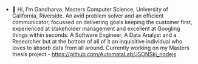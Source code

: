 - 👋 Hi, I’m Gandharva, Masters Computer Science, University of California, Riverside.
An avid problem solver and an efficient communicator, focussed on delivering goals keeping the customer first, experienced at stakeholder management and excellent at Googling things within seconds.
A Software Engineer, A Data Analyst and a Researcher but at the bottom of all of it an inquisitive individual who loves to absorb data from all around.
Currently working on my Masters thesis project - https://github.com/AutomataLab/JSONSki_nodejs
